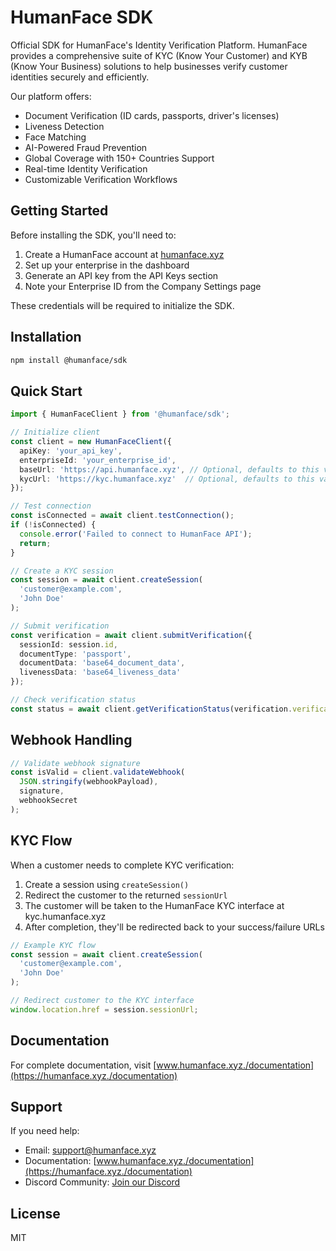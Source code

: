 # HumanFace SDK

Official SDK for HumanFace's Identity Verification Platform. HumanFace provides a comprehensive suite of KYC (Know Your Customer) and KYB (Know Your Business) solutions to help businesses verify customer identities securely and efficiently.

Our platform offers:
- Document Verification (ID cards, passports, driver's licenses)
- Liveness Detection
- Face Matching
- AI-Powered Fraud Prevention
- Global Coverage with 150+ Countries Support
- Real-time Identity Verification
- Customizable Verification Workflows

## Getting Started

Before installing the SDK, you'll need to:

1. Create a HumanFace account at [humanface.xyz](https://humanface.xyz)
2. Set up your enterprise in the dashboard
3. Generate an API key from the API Keys section
4. Note your Enterprise ID from the Company Settings page

These credentials will be required to initialize the SDK.

## Installation

```bash
npm install @humanface/sdk
```

## Quick Start

```typescript
import { HumanFaceClient } from '@humanface/sdk';

// Initialize client
const client = new HumanFaceClient({
  apiKey: 'your_api_key',
  enterpriseId: 'your_enterprise_id',
  baseUrl: 'https://api.humanface.xyz', // Optional, defaults to this value
  kycUrl: 'https://kyc.humanface.xyz'  // Optional, defaults to this value
});

// Test connection
const isConnected = await client.testConnection();
if (!isConnected) {
  console.error('Failed to connect to HumanFace API');
  return;
}

// Create a KYC session
const session = await client.createSession(
  'customer@example.com',
  'John Doe'
);

// Submit verification
const verification = await client.submitVerification({
  sessionId: session.id,
  documentType: 'passport',
  documentData: 'base64_document_data',
  livenessData: 'base64_liveness_data'
});

// Check verification status
const status = await client.getVerificationStatus(verification.verificationId);
```

## Webhook Handling

```typescript
// Validate webhook signature
const isValid = client.validateWebhook(
  JSON.stringify(webhookPayload),
  signature,
  webhookSecret
);
```

## KYC Flow

When a customer needs to complete KYC verification:

1. Create a session using `createSession()`
2. Redirect the customer to the returned `sessionUrl`
3. The customer will be taken to the HumanFace KYC interface at kyc.humanface.xyz
4. After completion, they'll be redirected back to your success/failure URLs

```typescript
// Example KYC flow
const session = await client.createSession(
  'customer@example.com',
  'John Doe'
);

// Redirect customer to the KYC interface
window.location.href = session.sessionUrl;
```

## Documentation

For complete documentation, visit [www.humanface.xyz./documentation](https://humanface.xyz./documentation)

## Support

If you need help:
- Email: support@humanface.xyz
- Documentation: [www.humanface.xyz./documentation](https://humanface.xyz./documentation)
- Discord Community: [Join our Discord](https://discord.gg/humanface)

## License

MIT